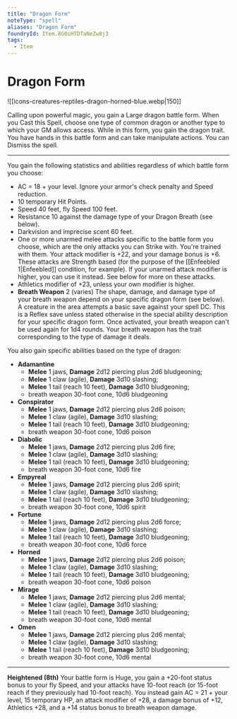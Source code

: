 ```yaml
---
title: "Dragon Form"
noteType: "spell"
aliases: "Dragon Form"
foundryId: Item.8G0iHTDTaNeZw8j3
tags:
  - Item
---
```


# Dragon Form
![[icons-creatures-reptiles-dragon-horned-blue.webp|150]]

Calling upon powerful magic, you gain a Large dragon battle form. When you Cast this Spell, choose one type of common dragon or another type to which your GM allows access. While in this form, you gain the dragon trait. You have hands in this battle form and can take manipulate actions. You can Dismiss the spell.

* * *

You gain the following statistics and abilities regardless of which battle form you choose:

*   AC = 18 + your level. Ignore your armor's check penalty and Speed reduction.
*   10 temporary Hit Points.
*   Speed 40 feet, fly Speed 100 feet.
*   Resistance 10 against the damage type of your Dragon Breath (see below).
*   Darkvision and imprecise scent 60 feet.
*   One or more unarmed melee attacks specific to the battle form you choose, which are the only attacks you can Strike with. You're trained with them. Your attack modifier is +22, and your damage bonus is +6. These attacks are Strength based (for the purpose of the [[Enfeebled 1|Enfeebled]] condition, for example). If your unarmed attack modifier is higher, you can use it instead. See below for more on these attacks.
*   Athletics modifier of +23, unless your own modifier is higher.
*   **Breath Weapon** 2 (varies) The shape, damage, and damage type of your breath weapon depend on your specific dragon form (see below). A creature in the area attempts a basic save against your spell DC. This is a Reflex save unless stated otherwise in the special ability description for your specific dragon form. Once activated, your breath weapon can't be used again for 1d4 rounds. Your breath weapon has the trait corresponding to the type of damage it deals.

You also gain specific abilities based on the type of dragon:

*   **Adamantine**
    *   **Melee** 1 jaws, **Damage** 2d12 piercing plus 2d6 bludgeoning;
    *   **Melee** 1 claw (agile), **Damage** 3d10 slashing;
    *   **Melee** 1 tail (reach 10 feet), **Damage** 3d10 bludgeoning;
    *   breath weapon 30-foot cone, 10d6 bludgeoning
*   **Conspirator**
    *   **Melee** 1 jaws, **Damage** 2d12 piercing plus 2d6 poison;
    *   **Melee** 1 claw (agile), **Damage** 3d10 slashing;
    *   **Melee** 1 tail (reach 10 feet), **Damage** 3d10 bludgeoning;
    *   breath weapon 30-foot cone, 10d6 poison
*   **Diabolic**
    *   **Melee** 1 jaws, **Damage** 2d12 piercing plus 2d6 fire;
    *   **Melee** 1 claw (agile), **Damage** 3d10 slashing;
    *   **Melee** 1 tail (reach 10 feet), **Damage** 3d10 bludgeoning;
    *   breath weapon 30-foot cone, 10d6 fire
*   **Empyreal**
    *   **Melee** 1 jaws, **Damage** 2d12 piercing plus 2d6 spirit;
    *   **Melee** 1 claw (agile), **Damage** 3d10 slashing;
    *   **Melee** 1 tail (reach 10 feet), **Damage** 3d10 bludgeoning;
    *   breath weapon 30-foot cone, 10d6 spirit
*   **Fortune**
    *   **Melee** 1 jaws, **Damage** 2d12 piercing plus 2d6 force;
    *   **Melee** 1 claw (agile), **Damage** 3d10 slashing;
    *   **Melee** 1 tail (reach 10 feet), **Damage** 3d10 bludgeoning;
    *   breath weapon 30-foot cone, 10d6 force
*   **Horned**
    *   **Melee** 1 jaws, **Damage** 2d12 piercing plus 2d6 poison;
    *   **Melee** 1 claw (agile), **Damage** 3d10 slashing;
    *   **Melee** 1 tail (reach 10 feet), **Damage** 3d10 bludgeoning;
    *   breath weapon 30-foot cone, 10d6 poison
*   **Mirage**
    *   **Melee** 1 jaws, **Damage** 2d12 piercing plus 2d6 mental;
    *   **Melee** 1 claw (agile), **Damage** 3d10 slashing;
    *   **Melee** 1 tail (reach 10 feet), **Damage** 3d10 bludgeoning;
    *   breath weapon 30-foot cone, 10d6 mental
*   **Omen**
    *   **Melee** 1 jaws, **Damage** 2d12 piercing plus 2d6 mental;
    *   **Melee** 1 claw (agile), **Damage** 3d10 slashing;
    *   **Melee** 1 tail (reach 10 feet), **Damage** 3d10 bludgeoning;
    *   breath weapon 30-foot cone, 10d6 mental

* * *

**Heightened (8th)** Your battle form is Huge, you gain a +20-foot status bonus to your fly Speed, and your attacks have 10-foot reach (or 15-foot reach if they previously had 10-foot reach). You instead gain AC = 21 + your level, 15 temporary HP, an attack modifier of +28, a damage bonus of +12, Athletics +28, and a +14 status bonus to breath weapon damage.
